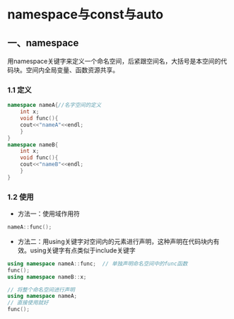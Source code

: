 # namespace与const与auto

## 一、namespace

用namespace关键字来定义一个命名空间，后紧跟空间名，大括号是本空间的代码块。空间内全局变量、函数资源共享。

### 1.1 定义

```c++
namespace nameA{//名字空间的定义 
	int x;
	void func(){
	cout<<"nameA"<<endl;
	}
}
namespace nameB{
	int x;
	void func(){
	cout<<"nameB"<<endl;
	}
} 
```

### 1.2 使用

- 方法一：使用域作用符

```c++
nameA::func();
```

- 方法二：用using关键字对空间内的元素进行声明，这种声明在代码块内有效。using关键字有点类似于include关键字

```c++
using namespace nameA::func;  // 单独声明命名空间中的func函数
func();
using namespace nameB::x;  

// 将整个命名空间进行声明
using namespace nameA;
// 直接使用就好
func();
```



